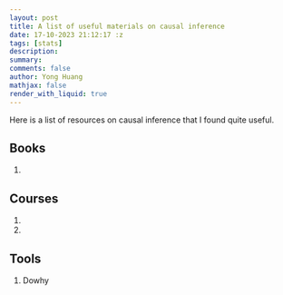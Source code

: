 ```yaml
---
layout: post
title: A list of useful materials on causal inference
date: 17-10-2023 21:12:17 :z
tags: [stats]
description:
summary:
comments: false
author: Yong Huang
mathjax: false
render_with_liquid: true
---
```


Here is a list of resources on causal inference that I found quite useful.

## Books

1. 


## Courses

1. 
2. 

## Tools 

1. Dowhy

